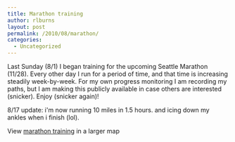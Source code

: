 ```yaml
---
title: Marathon training
author: rlburns
layout: post
permalink: /2010/08/marathon/
categories:
  - Uncategorized
---
```


Last Sunday (8/1) I began training for the upcoming Seattle Marathon (11/28). Every other day I run for a period of time, and that time is increasing steadily week-by-week. For my own progress monitoring I am recording my paths, but I am making this publicly available in case others are interested (snicker). Enjoy (snicker again)!

8/17 update: i'm now running 10 miles in 1.5 hours. and icing down my ankles when i finish (lol). 
  
View [marathon training](http://maps.google.com/maps/ms?ie=UTF8&hl=en&msa=0&msid=111312498927248749333.00048d3e9d4ddaf729159&t=h&ll=47.623861,-122.318571&spn=0.031522,0.013235&source=embed) in a larger map